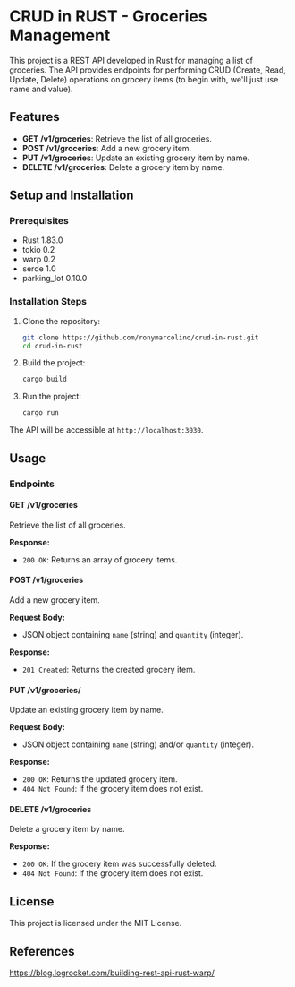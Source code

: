 # CRUD in RUST - Groceries Management

This project is a REST API developed in Rust for managing a list of groceries. The API provides endpoints for performing CRUD (Create, Read, Update, Delete) operations on grocery items (to begin with, we'll just use name and value).

## Features

- **GET /v1/groceries**: Retrieve the list of all groceries.
- **POST /v1/groceries**: Add a new grocery item.
- **PUT /v1/groceries**: Update an existing grocery item by name.
- **DELETE /v1/groceries**: Delete a grocery item by name.

## Setup and Installation

### Prerequisites

- Rust 1.83.0
- tokio 0.2
- warp 0.2
- serde 1.0
- parking_lot 0.10.0

### Installation Steps

1. Clone the repository:
   ```sh
   git clone https://github.com/ronymarcolino/crud-in-rust.git
   cd crud-in-rust
   ```

2. Build the project:
   ```sh
   cargo build
   ```

3. Run the project:
   ```sh
   cargo run
   ```

The API will be accessible at `http://localhost:3030`.

## Usage

### Endpoints

#### GET /v1/groceries
Retrieve the list of all groceries.

**Response:**
- `200 OK`: Returns an array of grocery items.

#### POST /v1/groceries
Add a new grocery item.

**Request Body:**
- JSON object containing `name` (string) and `quantity` (integer).

**Response:**
- `201 Created`: Returns the created grocery item.

#### PUT /v1/groceries/
Update an existing grocery item by name.

**Request Body:**
- JSON object containing `name` (string) and/or `quantity` (integer).

**Response:**
- `200 OK`: Returns the updated grocery item.
- `404 Not Found`: If the grocery item does not exist.

#### DELETE /v1/groceries
Delete a grocery item by name.

**Response:**
- `200 OK`: If the grocery item was successfully deleted.
- `404 Not Found`: If the grocery item does not exist.

## License

This project is licensed under the MIT License.

## References

https://blog.logrocket.com/building-rest-api-rust-warp/
